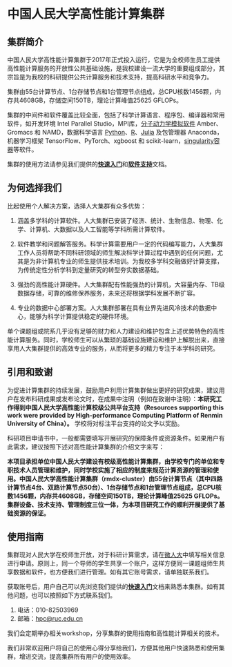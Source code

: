# 中国人民大学高性能计算集群

## 集群简介

中国人民大学高性能计算集群于2017年正式投入运行，它是为全校师生员工提供高性能计算服务的开放性公共基础设施，是我校建设一流大学的重要组成部分，其宗旨是为我校的科研提供公共计算服务和技术支持，提高科研水平和竞争力。

集群由55台计算节点、1台存储节点和1台管理节点组成，总CPU核数1456颗，内存共4608GB，存储空间150TB，理论计算峰值25625 GFLOPs。

集群的中间件和软件覆盖比较全面，包括了科学计算语言、程序包、编译器和常用软件，如开发环境 Intel Parallel Studio，MPI库，[分子动力学模拟软件](manual/chem.md) Amber、Gromacs 和 NAMD，数据科学语言 [Python](manual/python.md)、[R](manual/r.md)、[Julia](manual/julia.md) 及包管理器 Anaconda，机器学习框架 TensorFlow、PyTorch、xgboost 和 scikit-learn，[singularity容器](manual/singularity.md)等软件。

集群的使用方法请参见我们提供的[**快速入门**](getting-started.md)和[**软件支持**](software.md)文档。

## 为何选择我们

比起使用个人解决方案，选择人大集群有众多优势：

1. 涵盖多学科的计算软件。人大集群已安装了经济、统计、生物信息、物理、化学、计算机、大数据以及人工智能等学科所需计算软件。

2. 软件教学和问题解答服务。科学计算需要用户一定的代码编写能力，人大集群工作人员将帮助不同科研领域的师生解决科学计算过程中遇到的任何问题，尤其是为非计算机专业的师生提供技术培训。为我校多学科交融做好计算支撑，为传统定性分析学科到定量研究的转型夯实数据基础。

3. 强劲的高性能计算硬件。人大集群配有性能强劲的计算机，大容量内存、TB级数据存储，可靠的维修保养服务，未来还将根据学科发展不断扩容。

4. 专业的数据中心部署方案。人大集群部署在具有业界先进风冷技术的数据中心，能够为科学计算提供稳定的硬件环境。

单个课题组或院系几乎没有足够的财力和人力建设和维护包含上述优势特色的高性能计算服务。同时，学校师生可以从繁琐的基础设施建设和维护上解脱出来，直接享用人大集群提供的高效专业的服务，从而将更多的精力专注于本学科的研究。

## 引用和致谢

为促进计算集群的持续发展，鼓励用户利用计算集群做出更好的研究成果，建议用户在发布科研成果或发布论文时，在成果中注明（例如在致谢中注明）：**本研究工作得到中国人民大学高性能计算校级公共平台支持（Resources supporting this work were provided by High-performance Computing Platform of Renmin University of China）。**
学校将对标注平台支持的论文予以奖励。

科研项目申请书中，一般都需要填写开展研究的保障条件或资源条件。如果用户有此需求，建议按照下述对高性能计算集群的介绍文字来写：

**本项目承担单位中国人民大学建设有校级高性能计算集群，由学校专门的单位和专职技术人员管理和维护，同时学校实施了相应的制度来规范计算资源的管理和使用。中国人民大学高性能计算集群（rmdx-cluster）由55台计算节点（其中四路计算节点4台、双路计算节点50台）、1台存储节点和1台管理节点组成，总CPU核数1456颗，内存共4608GB，存储空间150TB，理论计算峰值25625 GFLOPs。集群设备、技术支持、管理制度三位一体，为本项目研究工作的顺利开展提供了基础资源的保证。**

## 使用指南

集群现对人民大学在校师生开放，对于科研计算需求，请在[微人大][1]中填写相关信息进行申请。原则上，同一个导师的学生共享一个账户，这样方便同一课题组师生共享数据和软件，也方便我们进行管理。如有其它账号需求，请单独联系我们。

[1]: https://v.ruc.edu.cn/servcenter#/form/draw/8438

获取账号后，用户自己可以先浏览我们提供的[**快速入门**](getting-started.md)文档来熟悉本集群。如有其他问题，也可以按照如下方式联系我们。

1. 电话：010-82503969
2. 邮箱：<hpc@ruc.edu.cn>

我们会定期举办相关workshop，分享集群的使用指南和高性能计算相关的技术。

我们非常欢迎用户将自己的使用心得分享给我们，方便其他用户快速熟悉和使用集群，增进交流，提高集群所有用户的使用效率。
